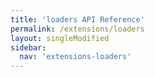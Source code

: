 ```yaml
---
title: 'loaders API Reference'
permalink: /extensions/loaders
layout: singleModified
sidebar:
  nav: 'extensions-loaders'
---
```


